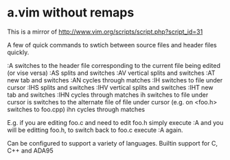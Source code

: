# a.vim without remaps
This is a mirror of http://www.vim.org/scripts/script.php?script_id=31

A few of quick commands to swtich between source files and header files quickly.

:A switches to the header file corresponding to the current file being edited (or vise versa)
:AS splits and switches
:AV vertical splits and switches
:AT new tab and switches
:AN cycles through matches
:IH switches to file under cursor
:IHS splits and switches
:IHV vertical splits and switches
:IHT new tab and switches
:IHN cycles through matches
<Leader>ih switches to file under cursor
<Leader>is switches to the alternate file of file under cursor (e.g. on  <foo.h> switches to foo.cpp)
<Leader>ihn cycles through matches

E.g. if you are editing foo.c and need to edit foo.h simply execute :A and you will be editting foo.h, to switch back to foo.c execute :A again. 

Can be configured to support a variety of languages. Builtin support for C, C++ and ADA95
